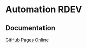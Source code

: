 # Automation RDEV

## Documentation

[GitHub Pages Online](https://letsdrum.github.io/documentation/rdev)